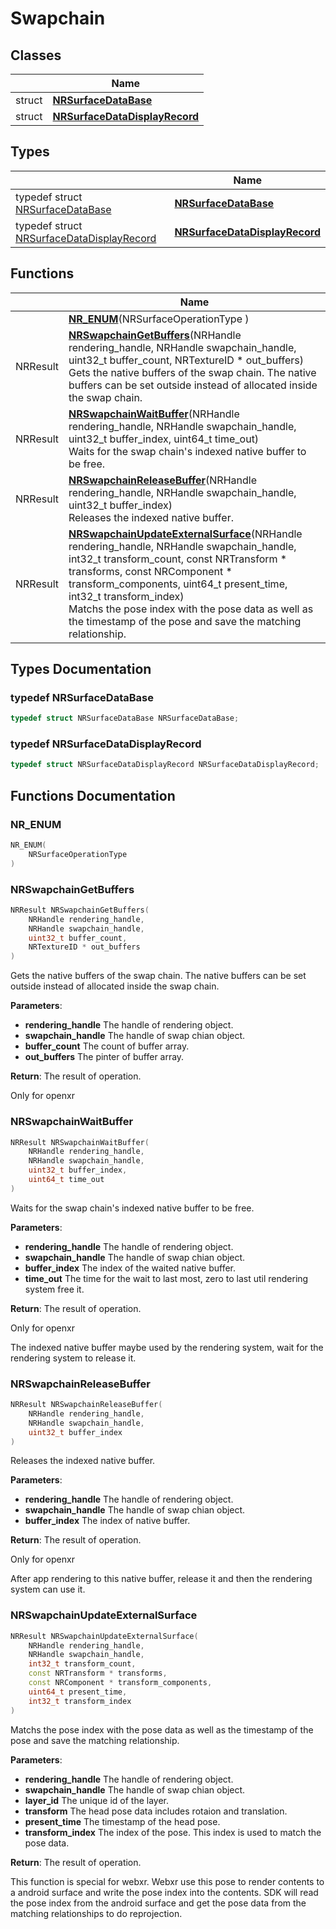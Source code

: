 # Swapchain



## Classes

|                | Name           |
| -------------- | -------------- |
| struct | **[NRSurfaceDataBase](Classes/struct_n_r_surface_data_base.md)**  |
| struct | **[NRSurfaceDataDisplayRecord](Classes/struct_n_r_surface_data_display_record.md)**  |

## Types

|                | Name           |
| -------------- | -------------- |
| typedef struct [NRSurfaceDataBase](Classes/struct_n_r_surface_data_base.md) | **[NRSurfaceDataBase](Files/nr__swapchain__enterprise_8h.md#typedef-nrsurfacedatabase)**  |
| typedef struct [NRSurfaceDataDisplayRecord](Classes/struct_n_r_surface_data_display_record.md) | **[NRSurfaceDataDisplayRecord](Files/nr__swapchain__enterprise_8h.md#typedef-nrsurfacedatadisplayrecord)**  |

## Functions

|                | Name           |
| -------------- | -------------- |
| | **[NR_ENUM](Files/nr__swapchain__enterprise_8h.md#function-nr-enum)**(NRSurfaceOperationType ) |
| NRResult | **[NRSwapchainGetBuffers](Files/nr__swapchain__enterprise_8h.md#function-nrswapchaingetbuffers)**(NRHandle rendering_handle, NRHandle swapchain_handle, uint32_t buffer_count, NRTextureID * out_buffers)<br>Gets the native buffers of the swap chain. The native buffers can be set outside instead of allocated inside the swap chain.  |
| NRResult | **[NRSwapchainWaitBuffer](Files/nr__swapchain__enterprise_8h.md#function-nrswapchainwaitbuffer)**(NRHandle rendering_handle, NRHandle swapchain_handle, uint32_t buffer_index, uint64_t time_out)<br>Waits for the swap chain's indexed native buffer to be free.  |
| NRResult | **[NRSwapchainReleaseBuffer](Files/nr__swapchain__enterprise_8h.md#function-nrswapchainreleasebuffer)**(NRHandle rendering_handle, NRHandle swapchain_handle, uint32_t buffer_index)<br>Releases the indexed native buffer.  |
| NRResult | **[NRSwapchainUpdateExternalSurface](Files/nr__swapchain__enterprise_8h.md#function-nrswapchainupdateexternalsurface)**(NRHandle rendering_handle, NRHandle swapchain_handle, int32_t transform_count, const NRTransform * transforms, const NRComponent * transform_components, uint64_t present_time, int32_t transform_index)<br>Matchs the pose index with the pose data as well as the timestamp of the pose and save the matching relationship.  |

## Types Documentation

### typedef NRSurfaceDataBase

```cpp
typedef struct NRSurfaceDataBase NRSurfaceDataBase;
```


### typedef NRSurfaceDataDisplayRecord

```cpp
typedef struct NRSurfaceDataDisplayRecord NRSurfaceDataDisplayRecord;
```



## Functions Documentation

### NR_ENUM

```cpp
NR_ENUM(
    NRSurfaceOperationType 
)
```


### NRSwapchainGetBuffers

```cpp
NRResult NRSwapchainGetBuffers(
    NRHandle rendering_handle,
    NRHandle swapchain_handle,
    uint32_t buffer_count,
    NRTextureID * out_buffers
)
```

Gets the native buffers of the swap chain. The native buffers can be set outside instead of allocated inside the swap chain. 

**Parameters**: 

  * **rendering_handle** The handle of rendering object. 
  * **swapchain_handle** The handle of swap chian object. 
  * **buffer_count** The count of buffer array. 
  * **out_buffers** The pinter of buffer array. 


**Return**: The result of operation. 

Only for openxr 


### NRSwapchainWaitBuffer

```cpp
NRResult NRSwapchainWaitBuffer(
    NRHandle rendering_handle,
    NRHandle swapchain_handle,
    uint32_t buffer_index,
    uint64_t time_out
)
```

Waits for the swap chain's indexed native buffer to be free. 

**Parameters**: 

  * **rendering_handle** The handle of rendering object. 
  * **swapchain_handle** The handle of swap chian object. 
  * **buffer_index** The index of the waited native buffer. 
  * **time_out** The time for the wait to last most, zero to last util rendering system free it. 


**Return**: The result of operation. 

Only for openxr 

The indexed native buffer maybe used by the rendering system, wait for the rendering system to release it.


### NRSwapchainReleaseBuffer

```cpp
NRResult NRSwapchainReleaseBuffer(
    NRHandle rendering_handle,
    NRHandle swapchain_handle,
    uint32_t buffer_index
)
```

Releases the indexed native buffer. 

**Parameters**: 

  * **rendering_handle** The handle of rendering object. 
  * **swapchain_handle** The handle of swap chian object. 
  * **buffer_index** The index of native buffer. 


**Return**: The result of operation. 

Only for openxr 

After app rendering to this native buffer, release it and then the rendering system can use it.


### NRSwapchainUpdateExternalSurface

```cpp
NRResult NRSwapchainUpdateExternalSurface(
    NRHandle rendering_handle,
    NRHandle swapchain_handle,
    int32_t transform_count,
    const NRTransform * transforms,
    const NRComponent * transform_components,
    uint64_t present_time,
    int32_t transform_index
)
```

Matchs the pose index with the pose data as well as the timestamp of the pose and save the matching relationship. 

**Parameters**: 

  * **rendering_handle** The handle of rendering object. 
  * **swapchain_handle** The handle of swap chian object. 
  * **layer_id** The unique id of the layer. 
  * **transform** The head pose data includes rotaion and translation. 
  * **present_time** The timestamp of the head pose. 
  * **transform_index** The index of the pose. This index is used to match the pose data. 


**Return**: The result of operation. 

This function is special for webxr. Webxr use this pose to render contents to a android surface and write the pose index into the contents. SDK will read the pose index from the android surface and get the pose data from the matching relationships to do reprojection.




